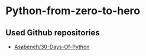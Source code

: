 # Python-from-zero-to-hero


## Used Github repositories 

- [Asabeneh/30-Days-Of-Python](https://github.com/Asabeneh/30-Days-Of-Python)